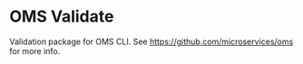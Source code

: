 # OMS Validate

Validation package for OMS CLI. See https://github.com/microservices/oms for more info.
